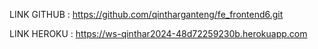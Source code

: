 LINK GITHUB : https://github.com/qintharganteng/fe_frontend6.git

LINK HEROKU : https://ws-qinthar2024-48d72259230b.herokuapp.com